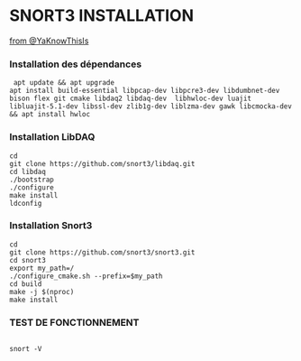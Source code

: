 # SNORT3 INSTALLATION

[from @YaKnowThisIs](https://github.com/YaKnowThisIs/Snort-3/blob/main/Installation.md)

### Installation des dépendances

````
 apt update && apt upgrade
apt install build-essential libpcap-dev libpcre3-dev libdumbnet-dev bison flex git cmake libdaq2 libdaq-dev  libhwloc-dev luajit libluajit-5.1-dev libssl-dev zlib1g-dev liblzma-dev gawk libcmocka-dev && apt install hwloc 

````

### Installation LibDAQ

````
cd
git clone https://github.com/snort3/libdaq.git
cd libdaq
./bootstrap
./configure
make install
ldconfig 

````

### Installation Snort3

````
cd
git clone https://github.com/snort3/snort3.git
cd snort3
export my_path=/
./configure_cmake.sh --prefix=$my_path
cd build
make -j $(nproc)
make install

````
### TEST DE FONCTIONNEMENT 

```` 

snort -V

````

